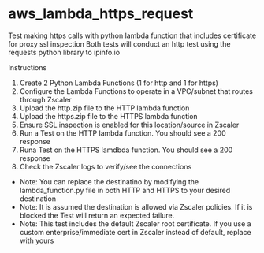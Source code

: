 # aws_lambda_https_request
Test making https calls with python lambda function that includes certificate for proxy ssl inspection
Both tests will conduct an http test using the requests python library to ipinfo.io

Instructions

1. Create 2 Python Lambda Functions (1 for http and 1 for https)
2. Configure the Lambda Functions to operate in a VPC/subnet that routes through Zscaler
3. Upload the http.zip file to the HTTP lambda function
4. Upload the https.zip file to the HTTPS lambda function
5. Ensure SSL inspection is enabled for this location/source in Zscaler
6. Run a Test on the HTTP lambda function. You should see a 200 response
7. Runa  Test on the HTTPS lamdbda function. You should see a 200 response
8. Check the Zscaler logs to verify/see the connections

* Note: You can replace the destinatino by modifying the lambda_function.py file in both HTTP and HTTPS to your desired destination
* Note: It is assumed the destination is allowed via Zscaler policies. If it is blocked the Test will return an expected failure.
* Note: This test includes the default Zscaler root certificate. If you use a custom enterprise/immediate cert in Zscaler instead of default, replace with yours

